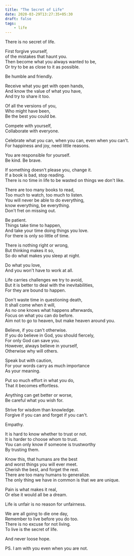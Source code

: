 ```yaml
---
title: "The Secret of Life"
date: 2020-03-29T13:27:35+05:30
draft: false
tags:
    - life
---
```




There is no secret of life.

First forgive yourself,  
of the mistakes that haunt you.  
Then become what you always wanted to be,  
Or try to be as close to it as possible.  

Be humble and friendly.

Receive what you get with open hands,  
And know the value of what you have,  
And try to share it too.  

Of all the versions of you,  
Who might have been,  
Be the best you could be.

Compete with yourself,  
Collaborate with everyone.

Celebrate what you can, when you can, even when you can't.  
For happiness and joy, need little reasons.

You are responsible for yourself.  
Be kind. Be brave.

If something doesn't please you, change it.  
If a book is bad, stop reading.  
There is no time in life to be wasted on things we don't like.  

There are too many books to read,  
Too much to watch, too much to listen.  
You will never be able to do everything,  
know everything, be everything.  
Don't fret on missing out.

Be patient.  
Things take time to happen,  
And take your time doing things you love.  
For there is only so little of time.

There is nothing right or wrong,  
But thinking makes it so,  
So do what makes you sleep at night.

Do what you love,  
And you won't have to work at all.

Life carries challenges we try to avoid,  
But it is better to deal with the inevitabilities,  
For they are bound to happen.

Don't waste time in questioning death,  
It shall come when it will,  
As no one knows what happens afterwards,  
Focus on what you can do before.  
Aim not to go to heaven, but make heaven around you.

Believe, if you can't otherwise.  
If you do believe in God, you should fiercely,  
For only God can save you.  
However, always believe in yourself,  
Otherwise why will others.

Speak but with caution,  
For your words carry as much importance  
As your meaning.

Put so much effort in what you do,  
That it becomes effortless.

Anything can get better or worse,  
Be careful what you wish for.

Strive for wisdom than knowledge.  
Forgive if you can and forget if you can't.

Empathy.  

It is hard to know whether to trust or not.  
It is harder to choose whom to trust.  
You can only know if someone is trustworthy  
By trusting them.

Know this, that humans are the best  
and worst things you will ever meet.  
Cherish the best, and forget the rest.  
There are too many humans to generalize.  
The only thing we have in common is that we are unique.

Pain is what makes it real,  
Or else it would all be a dream.  

Life is unfair is no reason for unfairness.  

We are all going to die one day,  
Remember to live before you do too.  
There is no excuse for not living.  
To live is the secret of life.

And never loose hope.  

PS. I am with you even when you are not.